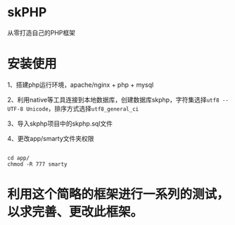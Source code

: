 # skPHP
从零打造自己的PHP框架

# 安装使用
1、搭建php运行环境，apache/nginx + php + mysql

2、利用native等工具连接到本地数据库，创建数据库skphp，字符集选择`utf8 -- UTF-8 Unicode`，排序方式选择`utf8_general_ci`

3、导入skphp项目中的skphp.sql文件

4、更改app/smarty文件夹权限
```

cd app/
chmod -R 777 smarty
```

# 利用这个简略的框架进行一系列的测试，以求完善、更改此框架。